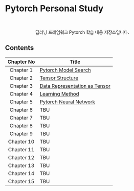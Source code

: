 # Pytorch Personal Study

<br>

<p align="center">딥러닝 프레임워크 Pytorch 학습 내용 저장소입니다.</p>

## Contents
|Chapter No|Title|
| :----: | ---- |
|Chapter 1|[Pytorch Model Search](https://github.com/CKtrace/Pytorch-Personal-Study/tree/main/Pytorch_Model_Search)|
|Chapter 2|[Tensor Structure](https://github.com/CKtrace/Pytorch-Personal-Study/tree/main/Tensor_Structure)|
|Chapter 3|[Data Representation as Tensor](https://github.com/CKtrace/Pytorch-Personal-Study/tree/main/Data_Representation_as_Tensor)|
|Chapter 4|[Learning Method](https://github.com/CKtrace/Pytorch-Personal-Study/tree/main/Learning_Method)|
|Chapter 5|[Pytorch Neural Network](https://github.com/CKtrace/Pytorch-Personal-Study/tree/main/Pytorch_Neural_Network)|
|Chapter 6|TBU|
|Chapter 7|TBU|
|Chapter 8|TBU|
|Chapter 9|TBU|
|Chapter 10|TBU|
|Chapter 11|TBU|
|Chapter 12|TBU|
|Chapter 13|TBU|
|Chapter 14|TBU|
|Chapter 15|TBU|